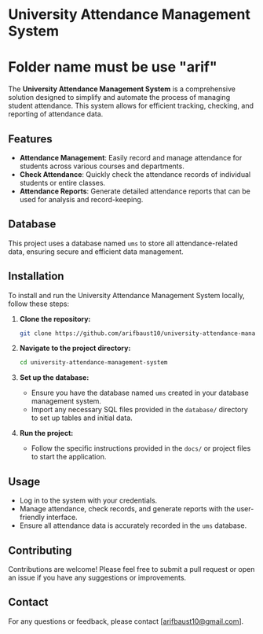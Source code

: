 # University Attendance Management System
# Folder name must be use "arif"

The **University Attendance Management System** is a comprehensive solution designed to simplify and automate the process of managing student attendance. This system allows for efficient tracking, checking, and reporting of attendance data.

## Features

- **Attendance Management**: Easily record and manage attendance for students across various courses and departments.
- **Check Attendance**: Quickly check the attendance records of individual students or entire classes.
- **Attendance Reports**: Generate detailed attendance reports that can be used for analysis and record-keeping.

## Database

This project uses a database named `ums` to store all attendance-related data, ensuring secure and efficient data management.

## Installation

To install and run the University Attendance Management System locally, follow these steps:

1. **Clone the repository:**
    ```bash
    git clone https://github.com/arifbaust10/university-attendance-management-system.git
    ```
2. **Navigate to the project directory:**
    ```bash
    cd university-attendance-management-system
    ```
3. **Set up the database:**
    - Ensure you have the database named `ums` created in your database management system.
    - Import any necessary SQL files provided in the `database/` directory to set up tables and initial data.

4. **Run the project:**
    - Follow the specific instructions provided in the `docs/` or project files to start the application.

## Usage

- Log in to the system with your credentials.
- Manage attendance, check records, and generate reports with the user-friendly interface.
- Ensure all attendance data is accurately recorded in the `ums` database.

## Contributing

Contributions are welcome! Please feel free to submit a pull request or open an issue if you have any suggestions or improvements.


## Contact

For any questions or feedback, please contact [arifbaust10@gmail.com].

